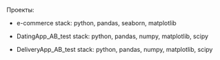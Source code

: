 Проекты: 
- e-commerce
	stack: python, pandas, seaborn, matplotlib

- DatingApp_AB_test
	stack: python, pandas, numpy, matplotlib, scipy

- DeliveryApp_AB_test
	stack: python, pandas, numpy, matplotlib, scipy
